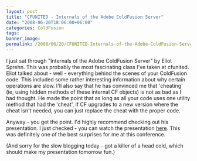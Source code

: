 ```yaml
---
layout: post
title: "CFUNITED - Internals of the Adobe ColdFusion Server"
date: "2008-06-20T18:06:00+06:00"
categories: ColdFusion 
tags: 
banner_image: 
permalink: /2008/06/20/CFUNITED-Internals-of-the-Adobe-ColdFusion-Server
---
```


I just sat through "Internals of the Adobe ColdFusion Server" by Eliot Sprehn. This was probably the most fascinating class I've taken at cfunited. Eliot talked about - well - everything behind the scenes of your ColdFusion code. This included some rather interesting information about why certain operations are slow. I'll also say that he has convinced me that 'cheating' (ie, using hidden methods of these internal CF objects) is not as bad as I had thought. He made the point that as long as all your code uses one utility method that had the 'cheat', if CF upgrades to a new version where the cheat isn't needed, you can just replace the cheat with the proper code.

Anyway - you get the point. I'd highly recommend checking out his presentation. I just checked - you can watch the presentation <a href="http://cfunited.com/presentations/2008/ADV259">here</a>. This was definitely one of the best surprises for me at this conference.

(And sorry for the slow blogging today - got a killer of a head cold, which should make my presentation tomorrow fun.)